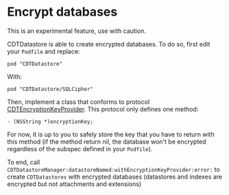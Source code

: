 # Encrypt databases

This is an experimental feature, use with caution.

CDTDatastore is able to create encrypted databases. To do so, first edit your
`Podfile` and replace:

```
pod "CDTDatastore"
```

With:

```
pod "CDTDatastore/SQLCipher"
```

Then, implement a class that conforms to protocol
[CDTEncryptionKeyProvider][CDTEncryptionKeyProvider]. This protocol only
defines one method:

```
- (NSString *)encryptionKey;
```

For now, it is up to you to safely store the key that you have to return with
this method (if the method return nil, the database won't be encrypted
regardless of the subspec defined in your `Podfile`).

To end, call `CDTDatastoreManager:datastoreNamed:withEncryptionKeyProvider:error:`
to create `CDTDatastores` with encrypted databases (datastores and indexes are
encrypted but not attachments and extensions)

[CDTEncryptionKeyProvider]: ../Classes/common/CDTEncryptionKey/CDTEncryptionKeyProvider.h
